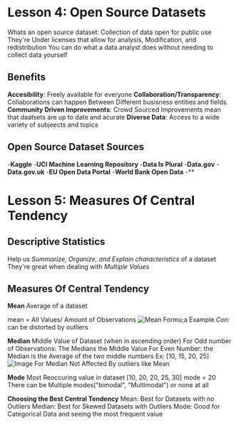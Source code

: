 # Lesson 4: Open Source Datasets
Whats an open source dataset: Collection of data open for public use
They're Under licenses that allow for analysis, Modification, and redistribution
You can do what a data analyst does without needing to collect data yourself
## Benefits
**Accesibility**: Freely available for everyone
**Collaboration/Transparency**: Collaborations can happen Between Different busisness entities and fields
**Community Driven Improvements**: Crowd Sourced Improvements mean that daatsets are up to date and acurate 
**Diverse Data**: Access to a wide variety of subjeects and topics
## Open Source Dataset Sources 
-**Kaggle**
-**UCI Machine Learning Repository**
-**Data Is Plural**
-**Data.gov**
-**Data.gov.uk**
-**EU Open Data Portal**
-**World Bank Open Data**
-**
# Lesson 5: Measures Of Central Tendency 

## Descriptive Statistics
Help us *Summarize, Organize, and Explain characteristics* of a dataset
They're great when dealing with *Multiple Values*

## Measures Of Central Tendency
**Mean**
Average of a dataset 

mean = All Values/ Amount of Observations
![Mean Formu;a Example](https://cdn.disco.co/media/image_fffc57f2-1008-4b25-9986-7fdf04fb7be4.png)
*Con*: can be distorted by outliers

**Median**
Middle Value of Dataset (when in ascending order)
For Odd number of Observations: The Medians the Middle Value
For Even Number: the Median is the Average of the two middle numbers
Ex: [10, 15, 20, 25]
![Image For Median](https://cdn.disco.co/media/image_49d5ab8e-b6b9-4dd5-9047-11b511979637.png)
Not Affected By outliers like Mean

**Mode**
Most Reoccuring value in dataset
[10, 20, 20, 25, 30]
mode = 20
There can be Multiple modes("bimodal", "Multimodal") or none at all

**Choosing the Best Central Tendency**
Mean: Best for Datasets with no Outliers
Median: Best for Skewed Datasets with Outliers
Mode: Good for Categorical Data and seeing the most frequent value